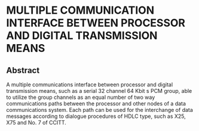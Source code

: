 # MULTIPLE COMMUNICATION INTERFACE BETWEEN PROCESSOR AND DIGITAL TRANSMISSION MEANS

## Abstract
A multiple communications interface between processor and digital transmission means, such as a serial 32 channel 64 Kbit s PCM group, able to utilize the group channels as an equal number of two way communications paths between the processor and other nodes of a data communications system. Each path can be used for the interchange of data messages according to dialogue procedures of HDLC type, such as X25, X75 and No. 7 of CCITT.